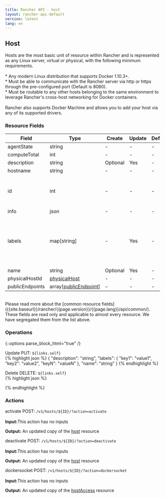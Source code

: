 ```yaml
---
title: Rancher API - host
layout: rancher-api-default
version: latest
lang: en
---
```


## Host

Hosts are the most basic unit of resource within Rancher and is represented as any Linux server, virtual or physical, with the following minimum requirements. <br> <br> * Any modern Linux distribution that supports Docker 1.10.3+. <br> * Must be able to communicate with the Rancher server via http or https through the pre-configured port (Default is 8080). <br> * Must be routable to any other hosts belonging to the same environment to leverage Rancher's cross-host networking for Docker containers.<br> <br> Rancher also supports Docker Machine and allows you to add your host via any of its supported drivers.

### Resource Fields

Field | Type | Create | Update | Default | Notes
---|---|---|---|---|---
agentState | string | - | - | - | 
computeTotal | int | - | - | - | 
description | string | Optional | Yes | - | 
hostname | string | - | - | - | 
id | int | - | - | - | The unique identifier for the host
info | json | - | - | - | 
labels | map[string] | - | Yes | - | A map of key value pairs to be used as labels for the host
name | string | Optional | Yes | - | 
physicalHostId | [physicalHost]({{site.baseurl}}/rancher/{{page.version}}/{{page.lang}}/api/api-resources/physicalHost/) | - | - | - | 
publicEndpoints | array[[publicEndpoint]({{site.baseurl}}/rancher/{{page.version}}/{{page.lang}}/api/api-resources/publicEndpoint/)] | - | - | - | 

<br>
Please read more about the [common resource fields]({{site.baseurl}}/rancher/{{page.version}}/{{page.lang}}/api/common/). These fields are read only and applicable to almost every resource. We have segregated them from the list above.

### Operations
{::options parse_block_html="true" /}



<a id="update"></a>
<div class="action">
<span class="header">Update
<span class="headerright">PUT:  <code>${links.self}</code></span></span>
<div class="action-contents">
{% highlight json %}
{
	"description": "string",
	"labels": {
		"key1": "value1",
		"key2": "value2",
		"keyN": "valueN"
	},
	"name": "string"
}
{% endhighlight %}
</div>
</div>

<a id="delete"></a>
<div class="action">
<span class="header">Delete
<span class="headerright">DELETE:  <code>${links.self}</code></span></span>
<div class="action-contents">
{% highlight json %}

{% endhighlight %}
</div>
</div>

### Actions
<div class="action">
<span class="header">
activate
<span class="headerright">POST:  <code>/v1/hosts/${ID}/?action=activate</code></span></span>
<div class="action-contents">

<br>
<span class="input">
<strong>Input:</strong>This action has no inputs</span>

<span class="output"><strong>Output:</strong> An updated copy of the <a href="/rancher/api/api-resources/host/">host</a> resource</span>
</div></div>

<div class="action">
<span class="header">
deactivate
<span class="headerright">POST:  <code>/v1/hosts/${ID}/?action=deactivate</code></span></span>
<div class="action-contents">

<br>
<span class="input">
<strong>Input:</strong>This action has no inputs</span>

<span class="output"><strong>Output:</strong> An updated copy of the <a href="/rancher/api/api-resources/host/">host</a> resource</span>
</div></div>

<div class="action">
<span class="header">
dockersocket
<span class="headerright">POST:  <code>/v1/hosts/${ID}/?action=dockersocket</code></span></span>
<div class="action-contents">

<br>
<span class="input">
<strong>Input:</strong>This action has no inputs</span>

<span class="output"><strong>Output:</strong> An updated copy of the <a href="/rancher/api/api-resources/hostAccess/">hostAccess</a> resource</span>
</div></div>


